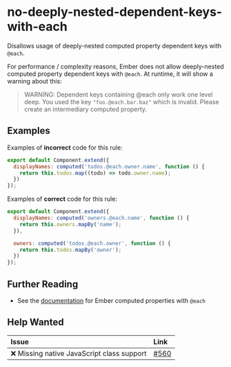 # no-deeply-nested-dependent-keys-with-each

Disallows usage of deeply-nested computed property dependent keys with `@each`.

For performance / complexity reasons, Ember does not allow deeply-nested computed property dependent keys with `@each`. At runtime, it will show a warning about this:

> WARNING: Dependent keys containing @each only work one level deep. You used the key `"foo.@each.bar.baz"` which is invalid. Please create an intermediary computed property.

## Examples

Examples of **incorrect** code for this rule:

```js
export default Component.extend({
  displayNames: computed('todos.@each.owner.name', function () {
    return this.todos.map((todo) => todo.owner.name);
  })
});
```

Examples of **correct** code for this rule:

```js
export default Component.extend({
  displayNames: computed('owners.@each.name', function () {
    return this.owners.mapBy('name');
  }),

  owners: computed('todos.@each.owner', function () {
    return this.todos.mapBy('owner');
  })
});
```

## Further Reading

* See the [documentation](https://guides.emberjs.com/release/object-model/computed-properties-and-aggregate-data/) for Ember computed properties with `@each`

## Help Wanted

| Issue | Link |
| :-- | :-- |
| :x: Missing native JavaScript class support | [#560](https://github.com/ember-cli/eslint-plugin-ember/issues/560) |
